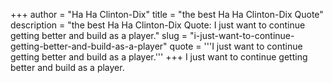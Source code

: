 +++
author = "Ha Ha Clinton-Dix"
title = "the best Ha Ha Clinton-Dix Quote"
description = "the best Ha Ha Clinton-Dix Quote: I just want to continue getting better and build as a player."
slug = "i-just-want-to-continue-getting-better-and-build-as-a-player"
quote = '''I just want to continue getting better and build as a player.'''
+++
I just want to continue getting better and build as a player.
